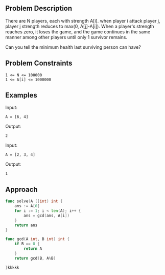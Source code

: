 ## Problem Description
There are N players, each with strength A[i]. when player i attack player j, player j strength reduces to max(0, A[j]-A[i]). When a player's strength reaches zero, it loses the game, and the game continues in the same manner among other players until only 1 survivor remains.

Can you tell the minimum health last surviving person can have?



## Problem Constraints
```
1 <= N <= 100000
1 <= A[i] <= 1000000
```

## Examples
Input: 
```
A = [6, 4]
```

Output: 
```
2
```

Input: 
```
A = [2, 3, 4]
```

Output: 
```
1
```

## Approach

```go
func solve(A []int) int {
	ans := A[0]
	for i := 1; i < len(A); i++ {
		ans = gcd(ans, A[i])
	}
	return ans
}

func gcd(A int, B int) int {
	if B == 0 {
		return A
	}
	return gcd(B, A%B)

}kkkkk
```